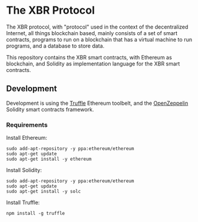 # The XBR Protocol

The XBR protocol, with "protocol" used in the context of the decentralized Internet, all things blockchain based, mainly consists of a set of smart contracts, programs to run on a blockchain that has a virtual machine to run programs, and a database to store data.

This repository contains the XBR smart contracts, with Ethereum as blockchain, and Solidity as implementation language for the XBR smart contracts.


## Development

Development is using the [Truffle](http://truffleframework.com/) Ethereum toolbelt, and the [OpenZeppelin](https://openzeppelin.org/) Solidity smart contracts framework.

### Requirements

Install Ethereum:

```console
sudo add-apt-repository -y ppa:ethereum/ethereum
sudo apt-get update
sudo apt-get install -y ethereum
```

Install Solidity:

```console
sudo add-apt-repository -y ppa:ethereum/ethereum
sudo apt-get update
sudo apt-get install -y solc
```

Install Truffle:

```console
npm install -g truffle
```
